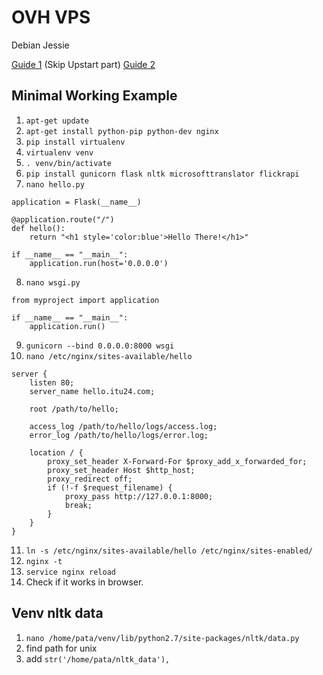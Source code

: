 # OVH VPS

Debian Jessie

[Guide 1](https://www.digitalocean.com/community/tutorials/how-to-serve-flask-applications-with-gunicorn-and-nginx-on-ubuntu-14-04) (Skip Upstart part)
[Guide 2](https://www.digitalocean.com/community/tutorials/how-to-serve-flask-applications-with-gunicorn-and-nginx-on-ubuntu-14-04)

## Minimal Working Example

1. ```apt-get update```
2. ```apt-get install python-pip python-dev nginx```
3. ```pip install virtualenv```
4. ```virtualenv venv```
5. ```. venv/bin/activate```
6. ```pip install gunicorn flask nltk microsofttranslator flickrapi```
7. ```nano hello.py```
```from flask import Flask
application = Flask(__name__)

@application.route("/")
def hello():
    return "<h1 style='color:blue'>Hello There!</h1>"

if __name__ == "__main__":
    application.run(host='0.0.0.0')
```
8. ```nano wsgi.py```
```
from myproject import application

if __name__ == "__main__":
    application.run()
```
9. ```gunicorn --bind 0.0.0.0:8000 wsgi```
10. ```nano /etc/nginx/sites-available/hello```
```
server {
    listen 80;
    server_name hello.itu24.com;

    root /path/to/hello;

    access_log /path/to/hello/logs/access.log;
    error_log /path/to/hello/logs/error.log;

    location / {
        proxy_set_header X-Forward-For $proxy_add_x_forwarded_for;
        proxy_set_header Host $http_host;
        proxy_redirect off;
        if (!-f $request_filename) {
            proxy_pass http://127.0.0.1:8000;
            break;
        }
    }
}
```
11. ```ln -s /etc/nginx/sites-available/hello /etc/nginx/sites-enabled/```
12. ```nginx -t```
13. ```service nginx reload```
14. Check if it works in browser.


## Venv nltk data
1. ```nano /home/pata/venv/lib/python2.7/site-packages/nltk/data.py```
2. find path for unix
3. add ```str('/home/pata/nltk_data'),```
